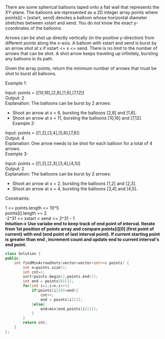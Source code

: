 There are some spherical balloons taped onto a flat wall that represents the XY-plane. The balloons are represented as a 2D integer array points where points[i] = [xstart, xend] denotes a balloon whose horizontal diameter stretches between xstart and xend. You do not know the exact y-coordinates of the balloons.<br>

Arrows can be shot up directly vertically (in the positive y-direction) from different points along the x-axis. A balloon with xstart and xend is burst by an arrow shot at x if xstart <= x <= xend. There is no limit to the number of arrows that can be shot. A shot arrow keeps traveling up infinitely, bursting any balloons in its path.<br>

Given the array points, return the minimum number of arrows that must be shot to burst all balloons.<br>

 

Example 1:<br>

Input: points = [[10,16],[2,8],[1,6],[7,12]]<br>
Output: 2<br>
Explanation: The balloons can be burst by 2 arrows:<br>
- Shoot an arrow at x = 6, bursting the balloons [2,8] and [1,6].<br>
- Shoot an arrow at x = 11, bursting the balloons [10,16] and [7,12].<br>
Example 2:<br>

Input: points = [[1,2],[3,4],[5,6],[7,8]]<br>
Output: 4<br>
Explanation: One arrow needs to be shot for each balloon for a total of 4 arrows.<br>
Example 3:<br>

Input: points = [[1,2],[2,3],[3,4],[4,5]]<br>
Output: 2<br>
Explanation: The balloons can be burst by 2 arrows:<br>
- Shoot an arrow at x = 2, bursting the balloons [1,2] and [2,3].<br>
- Shoot an arrow at x = 4, bursting the balloons [3,4] and [4,5].<br>
 

Constraints:<br>

1 <= points.length <= 10^5<br>
points[i].length == 2<br>
-2^31 <= xstart < xend <= 2^31 - 1<br>
__Intuition-> Use variabe end to keep track of end point of interval. Iterate from 1st position of points array and compare points[i][0] (first point of current) with end (end point of last interval point). If current starting point is greater than end , increment count and update end to current interval's end point.__


```C++
class Solution {
public:
    int findMinArrowShots(vector<vector<int>>& points) {
        int n=points.size();
        int cnt=1;
        sort(points.begin(),points.end());
        int end = points[0][1];
        for(int i=1;i<n;i++){
            if(points[i][0]>end){
                cnt++;
                end = points[i][1];
            }else{
                end=min(end,points[i][1]);
            }
        }
        return cnt;
    }
};
```
